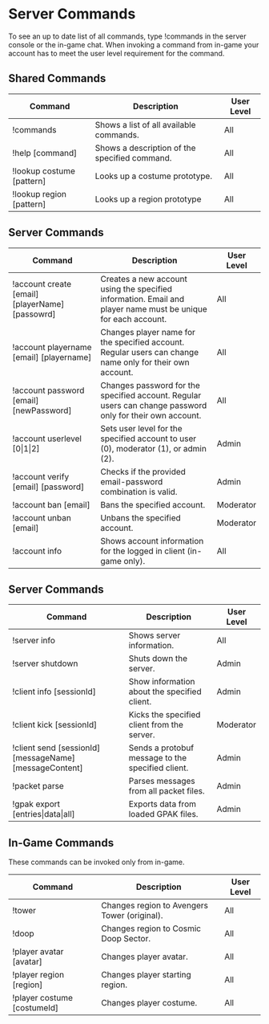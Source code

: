 # Server Commands

To see an up to date list of all commands, type !commands in the server console or the in-game chat. When invoking a command from in-game your account has to meet the user level requirement for the command.

## Shared Commands

| Command                   | Description                                   | User Level |
| ------------------------- | --------------------------------------------- | ---------- |
| !commands                 | Shows a list of all available commands.       | All        |
| !help [command]           | Shows a description of the specified command. | All        |
| !lookup costume [pattern] | Looks up a costume prototype.                 | All        |
| !lookup region [pattern]  | Looks up a region prototype                   | All        |

## Server Commands

| Command                                         | Description                                                                                                   | User Level |
| ----------------------------------------------- | ------------------------------------------------------------------------------------------------------------- | ---------- |
| !account create [email] [playerName] [passowrd] | Creates a new account using the specified information. Email and player name must be unique for each account. | All        |
| !account playername [email] [playername]        | Changes player name for the specified account. Regular users can change name only for their own account.      | All        |
| !account password [email] [newPassword]         | Changes password for the specified account. Regular users can change password only for their own account.     | All        |
| !account userlevel [0\|1\|2]                    | Sets user level for the specified account to user (0), moderator (1), or admin (2).                           | Admin      |
| !account verify [email] [password]              | Checks if the provided email-password combination is valid.                                                   | Admin      |
| !account ban [email]                            | Bans the specified account.                                                                                   | Moderator  |
| !account unban [email]                          | Unbans the specified account.                                                                                 | Moderator  |
| !account info                                   | Shows account information for the logged in client (in-game only).                                            | All        |

## Server Commands

| Command                                                 | Description                                       | User Level |
| ------------------------------------------------------- | ------------------------------------------------- | ---------- |
| !server info                                            | Shows server information.                         | All        |
| !server shutdown                                        | Shuts down the server.                            | Admin      |
| !client info [sessionId]                                | Show information about the specified client.      | Admin      |
| !client kick [sessionId]                                | Kicks the specified client from the server.       | Moderator  |
| !client send [sessionId] [messageName] [messageContent] | Sends a protobuf message to the specified client. | Admin      |
| !packet parse                                           | Parses messages from all packet files.            | Admin      |
| !gpak export [entries\|data\|all]                       | Exports data from loaded GPAK files.              | Admin      |

## In-Game Commands

These commands can be invoked only from in-game.

| Command                     | Description                                  | User Level |
| --------------------------- | -------------------------------------------- | ---------- |
| !tower                      | Changes region to Avengers Tower (original). | All        |
| !doop                       | Changes region to Cosmic Doop Sector.        | All        |
| !player avatar [avatar]     | Changes player avatar.                       | All        |
| !player region [region]     | Changes player starting region.              | All        |
| !player costume [costumeId] | Changes player costume.                      | All        |
